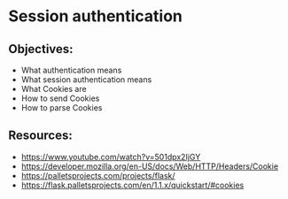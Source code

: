 # Session authentication

## Objectives:
- What authentication means
- What session authentication means
- What Cookies are
- How to send Cookies
- How to parse Cookies

## Resources:
- https://www.youtube.com/watch?v=501dpx2IjGY
- https://developer.mozilla.org/en-US/docs/Web/HTTP/Headers/Cookie
- https://palletsprojects.com/projects/flask/
- https://flask.palletsprojects.com/en/1.1.x/quickstart/#cookies
